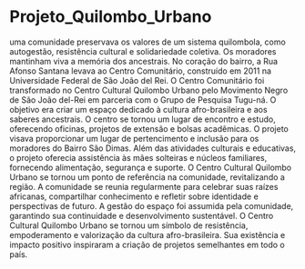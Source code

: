 # Projeto_Quilombo_Urbano
uma comunidade preservava os valores de um sistema quilombola, como autogestão, resistência cultural e solidariedade coletiva. Os moradores mantinham viva a memória dos ancestrais. No coração do bairro, a Rua Afonso Santana levava ao Centro Comunitário, construído em 2011 na Universidade Federal de São João del Rei.
O Centro Comunitário foi transformado no Centro Cultural Quilombo Urbano pelo Movimento Negro de São João del-Rei em parceria com o Grupo de Pesquisa Tugu-ná. O objetivo era criar um espaço dedicado à cultura afro-brasileira e aos saberes ancestrais. O centro se tornou um lugar de encontro e estudo, oferecendo oficinas, projetos de extensão e bolsas acadêmicas.
O projeto visava proporcionar um lugar de pertencimento e inclusão para os moradores do Bairro São Dimas. Além das atividades culturais e educativas, o projeto oferecia assistência às mães solteiras e núcleos familiares, fornecendo alimentação, segurança e suporte.
O Centro Cultural Quilombo Urbano se tornou um ponto de referência na comunidade, revitalizando a região. A comunidade se reunia regularmente para celebrar suas raízes africanas, compartilhar conhecimento e refletir sobre identidade e perspectivas de futuro. A gestão do espaço foi assumida pela comunidade, garantindo sua continuidade e desenvolvimento sustentável.
O Centro Cultural Quilombo Urbano se tornou um símbolo de resistência, empoderamento e valorização da cultura afro-brasileira. Sua existência e impacto positivo inspiraram a criação de projetos semelhantes em todo o país.

